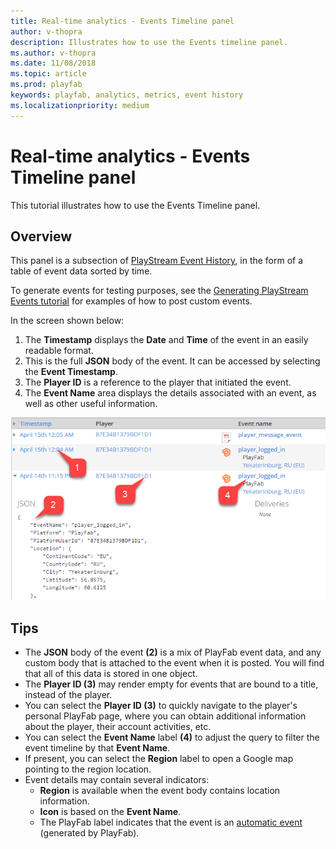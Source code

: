 ```yaml
---
title: Real-time analytics - Events Timeline panel
author: v-thopra
description: Illustrates how to use the Events timeline panel.
ms.author: v-thopra
ms.date: 11/08/2018
ms.topic: article
ms.prod: playfab
keywords: playfab, analytics, metrics, event history
ms.localizationpriority: medium
---
```


# Real-time analytics - Events Timeline panel

This tutorial illustrates how to use the Events Timeline panel.

## Overview

This panel is a subsection of [PlayStream Event History](event-history.md), in the form of a table of event data sorted by time.

To generate events for testing purposes, see the [Generating PlayStream Events tutorial](playstream-events.md) for examples of how to post custom events.

In the screen shown below:

1. The **Timestamp** displays the **Date** and **Time** of the event in an easily readable format.
2. This is the full **JSON** body of the event. It can be accessed by selecting the **Event Timestamp**.
3. The **Player ID** is a reference to the player that initiated the event.
4. The **Event Name** area displays the details associated with an event, as well as other useful information.

![Events Timeline panel](media/tutorials/events-timeline-panel.png)  

## Tips

- The **JSON** body of the event **(2)** is a mix of PlayFab event data, and any custom body that is attached to the event when it is posted. You will find that all of this data is stored in one object.
- The **Player ID (3)** may render empty for events that are bound to a title, instead of the player.
- You can select the **Player ID (3)** to quickly navigate to the player's personal PlayFab page, where you can obtain additional information about the player, their account activities, etc.
- You can select the **Event Name** label **(4)** to adjust the query to filter the event timeline by that **Event Name**.
- If present, you can select the **Region** label to open a Google map pointing to the region location.
- Event details may contain several indicators:
  - **Region** is available when the event body contains location information.
  - **Icon** is based on the **Event Name**.
  - The PlayFab label indicates that the event is an [automatic event](playstream-events.md) (generated by PlayFab).
